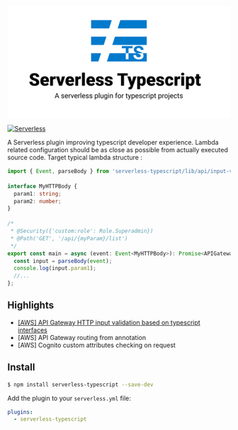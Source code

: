 ![](./docs/header.png)

[![Serverless][ico-serverless]][link-serverless]

A Serverless plugin improving typescript developer experience.
Lambda related configuration should be as close as possible from actually executed source code.
Target typical lambda structure :

```ts
import { Event, parseBody } from 'serverless-typescript/lib/api/input-validation';

interface MyHTTPBody {
  param1: string;
  param2: number;
}

/*
 * @Security({'custom:role': Role.Superadmin})
 * @Path('GET', '/api/{myParam}/list')
 */
export const main = async (event: Event<MyHTTPBody>): Promise<APIGatewayProxyResult> => {
  const input = parseBody(event);
  console.log(input.param1);
  //...
};
```

## Highlights

* [[AWS] API Gateway HTTP input validation based on typescript interfaces](./docs/input-validation.md)
* [AWS] API Gateway routing from annotation
* [AWS] Cognito custom attributes checking on request

## Install

```bash
$ npm install serverless-typescript --save-dev
```

Add the plugin to your `serverless.yml` file:

```yaml
plugins:
  - serverless-typescript
```

[ico-serverless]: http://public.serverless.com/badges/v3.svg

[link-serverless]: http://www.serverless.com/
